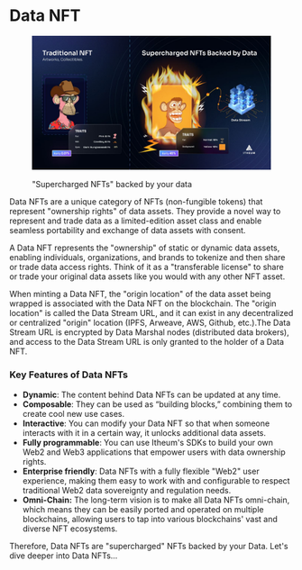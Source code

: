 # Data NFT

<figure><img src="../../.gitbook/assets/image (70).png" alt=""><figcaption><p>"Supercharged NFTs" backed by your data</p></figcaption></figure>

Data NFTs are a unique category of NFTs (non-fungible tokens) that represent "ownership rights" of data assets. They provide a novel way to represent and trade data as a limited-edition asset class and enable seamless portability and exchange of data assets with consent.

A Data NFT represents the "ownership" of static or dynamic data assets, enabling individuals, organizations, and brands to tokenize and then share or trade data access rights. Think of it as a "transferable license" to share or trade your original data assets like you would with any other NFT asset.

When minting a Data NFT, the "origin location" of the data asset being wrapped is associated with the Data NFT on the blockchain. The "origin location" is called the Data Stream URL, and it can exist in any decentralized or centralized "origin" location (IPFS, Arweave, AWS, Github, etc.).The Data Stream URL is encrypted by Data Marshal nodes (distributed data brokers), and access to the Data Stream URL is only granted to the holder of a Data NFT.



### Key Features of Data NFTs&#x20;

* **Dynamic**: The content behind Data NFTs can be updated at any time.
* **Composable**: They can be used as “building blocks,” combining them to create cool new use cases.
* **Interactive**: You can modify your Data NFT so that when someone interacts with it in a certain way, it unlocks additional data assets.
* **Fully programmable**: You can use Itheum's SDKs to build your own Web2 and Web3 applications that empower users with data ownership rights.
* **Enterprise friendly**: Data NFTs with a fully flexible "Web2" user experience, making them easy to work with and configurable to respect traditional Web2 data sovereignty and regulation needs.
* **Omni-Chain:** The long-term vision is to make all Data NFTs omni-chain, which means they can be easily ported and operated on multiple blockchains, allowing users to tap into various blockchains' vast and diverse NFT ecosystems.



Therefore, Data NFTs are "supercharged" NFTs backed by your Data. Let's dive deeper into Data NFTs...
